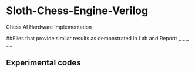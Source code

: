 # Sloth-Chess-Engine-Verilog
Chess AI Hardware Implementation

##Files that provide similar results as demonstrated in Lab and Report:
_
_
_
_
_

## Experimental codes
